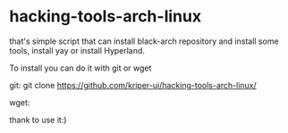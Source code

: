 # hacking-tools-arch-linux
that's simple script that can install black-arch repository and install some tools, install yay or install Hyperland.

To install you can do it with git or wget

git: git clone https://github.com/kriper-ui/hacking-tools-arch-linux/

wget:

thank to use it:)
